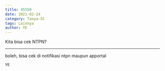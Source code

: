 ```yaml
---
title: 45550
date: 2021-02-24
category: Tanya-SC
tags: Lainnya
author: YE
---
```


Kita bisa cek NTPN?

---

boleh, bisa cek di notifikasi ntpn maupun apportal

`YE`
